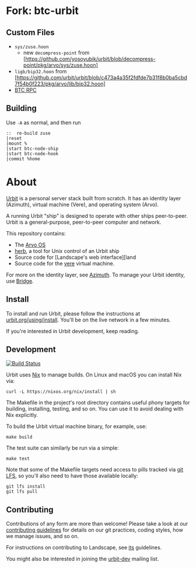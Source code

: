 # Fork: btc-urbit

## Custom Files
- `sys/zuse.hoon`
  * new `decompress-point` from [https://github.com/yosoyubik/urbit/blob/decompress-point/pkg/arvo/sys/zuse.hoon]
- `ligb/bip32.hoon` from [https://github.com/urbit/urbit/blob/c473a4a35f2fdfde7b31f8b0ba5cbd7f54b0f223/pkg/arvo/lib/bip32.hoon]
- [BTC RPC](https://github.com/yosoyubik/urbitcoin/tree/master/src)

## Building
Use `-A` as normal, and then run
```
::  re-build zuse
|reset
|mount %
|start btc-node-ship
|start btc-node-hook
|commit %home
```

# About

[Urbit](https://urbit.org) is a personal server stack built from scratch. It
has an identity layer (Azimuth), virtual machine (Vere), and operating system
(Arvo).

A running Urbit "ship" is designed to operate with other ships peer-to-peer.
Urbit is a general-purpose, peer-to-peer computer and network.

This repository contains:

- The [Arvo OS][arvo]
- [herb][herb], a tool for Unix control of an Urbit ship
- Source code for [Landscape's web interface][land
- Source code for the [vere][vere] virtual machine.

For more on the identity layer, see [Azimuth][azim]. To manage your Urbit
identity, use [Bridge][brid].

[arvo]: https://github.com/urbit/urbit/tree/master/pkg/arvo
[azim]: https://github.com/urbit/azimuth
[brid]: https://github.com/urbit/bridge
[herb]: https://github.com/urbit/urbit/tree/master/pkg/herb
[land]: https://github.com/urbit/urbit/tree/master/pkg/interface
[vere]: https://github.com/urbit/urbit/tree/master/pkg/urbit

## Install

To install and run Urbit, please follow the instructions at
[urbit.org/using/install][start].  You'll be on the live network in a
few minutes.

If you're interested in Urbit development, keep reading.

[start]: https://urbit.org/using/install/

## Development

[![Build Status](https://travis-ci.org/urbit/urbit.svg?branch=master)][trav]

Urbit uses [Nix][nix] to manage builds.  On Linux and macOS you can install Nix
via:

```
curl -L https://nixos.org/nix/install | sh
```

The Makefile in the project's root directory contains useful phony targets for
building, installing, testing, and so on.  You can use it to avoid dealing with
Nix explicitly.

To build the Urbit virtual machine binary, for example, use:

```
make build
```

The test suite can similarly be run via a simple:

```
make test
```

Note that some of the Makefile targets need access to pills tracked via [git
LFS][git-lfs], so you'll also need to have those available locally:

```
git lfs install
git lfs pull
```

[trav]: https://github.com/urbit/urbit.git
[nix]: https://nixos.org/nix/
[git-lfs]: https://git-lfs.github.com

## Contributing

Contributions of any form are more than welcome!  Please take a look at our
[contributing guidelines][cont] for details on our git practices, coding
styles, how we manage issues, and so on.

For instructions on contributing to Landscape, see [its][lcont] guidelines.

You might also be interested in joining the [urbit-dev][list] mailing list.

[list]: https://groups.google.com/a/urbit.org/forum/#!forum/dev
[cont]: https://github.com/urbit/urbit/blob/master/CONTRIBUTING.md
[lcont]: https://github.com/urbit/urbit/blob/master/pkg/interface/CONTRIBUTING.md
